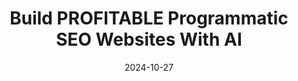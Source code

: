 ---
categories:
- Content Generation & Marketing
- RAG & Knowledge Management
date: 2024-10-27
description: Learn how to leverage AI to create profitable programmatic SEO websites
  that generate passive income.
duration: 25 minutes
featured: true
layout: course
level: Intermediate
sections:
- description: A demonstration of a fully functional, 2000-page website created using
    the workflow described in the video.  Highlights its search functionality and
    Google indexing.
  timestamp: 00:00
  title: "\U0001F92F  Mind-Blowing Website Demo"
- description: Detailed explanation of crafting effective prompts for AI, including
    technical specifications to ensure SEO-friendliness. The importance of technical
    details in prompts is stressed, and an example prompt is given.
  timestamp: 02:28
  title: "\U0001F4A1 Defining the Project and the Prompt"
- description: Creating a project roadmap using ChatGPT and Perplexity AI. This section
    details the process of designing the front-end using V0 and using the created
    roadmap to generate the website in phases.
  timestamp: 04:14
  title: "\U0001F5FA️ Project Roadmap & Design"
- description: 'Step-by-step guide on using Bolt.new to implement the project phases.
    The process involves iterative implementation of phases and utilizing the created
    prompt. '
  timestamp: '10:14'
  title: "\U0001F916 Generating the Website with Bolt.new"
- description: Covers the final stages, including exporting the app from Bolt.new,
    handling potential errors in StackBlitz, and preparing the application for deployment
    using Vercel.  The differences between `npm run dev` and `npm run build` are explained.
  timestamp: '15:00'
  title: "\U0001F680 Deployment & Refinement"
tags:
- SEO
- AI
- Passive Income
- Website Development
- Content Strategy
thumbnail: https://i.ytimg.com/vi/QQw47XzcKRQ/sddefault.jpg
title: Build PROFITABLE Programmatic SEO Websites With AI
videoId: QQw47XzcKRQ
---